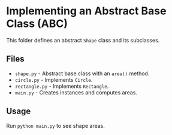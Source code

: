 # Implementing an Abstract Base Class (ABC)

This folder defines an abstract `Shape` class and its subclasses.

## Files
- `shape.py` - Abstract base class with an `area()` method.
- `circle.py` - Implements `Circle`.
- `rectangle.py` - Implements `Rectangle`.
- `main.py` - Creates instances and computes areas.

## Usage
Run `python main.py` to see shape areas.
